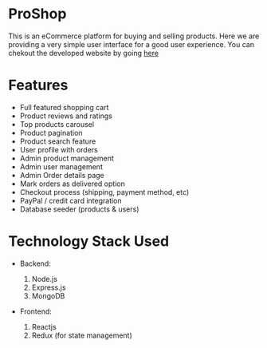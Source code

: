 # ProShop

This is an eCommerce platform for buying and selling products. Here we are providing a very simple user interface for a good user experience. You can chekout the developed website by going [here](https://proshop-0.herokuapp.com/)

# Features

- Full featured shopping cart
- Product reviews and ratings
- Top products carousel
- Product pagination
- Product search feature
- User profile with orders
- Admin product management
- Admin user management
- Admin Order details page
- Mark orders as delivered option
- Checkout process (shipping, payment method, etc)
- PayPal / credit card integration
- Database seeder (products & users)

# Technology Stack Used

- Backend:

  1. Node.js
  1. Express.js
  1. MongoDB

- Frontend:

  1. Reactjs
  1. Redux (for state management)
